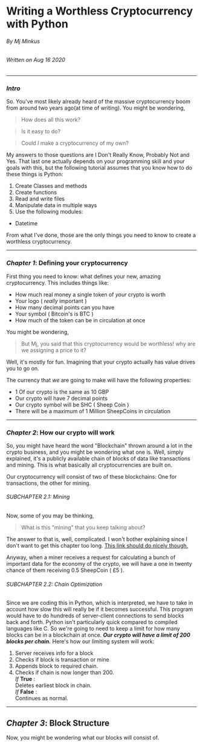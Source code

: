 # Writing a Worthless Cryptocurrency with Python
###### _By Mj Minkus_
###### _Written on Aug 16 2020_
---
### ***Intro***
So. You've most likely already heard of the massive cryptocurrency boom from around two years ago(at time of writing). You might be wondering,
> How does all this work?

> Is it easy to do?

> Could _I_ make a cryptocurrency of my own?

My answers to those questions are I Don't Really Know, Probably Not and Yes. That last one actually depends on your programming skill and your goals with this, but the following tutorial assumes that you know how to do these things is Python:

1. Create Classes and methods
2. Create functions
3. Read and write files
4. Manipulate data in multiple ways
5. Use the following modules:
+ Datetime

From what I've done, those are the only things you need to know to create a worthless cryptocurrency.

---

### *Chapter 1*: **Defining your cryptocurrency**

First thing you need to know: what defines your new, amazing cryptocurrency. This includes things like:
* How much real money a single token of _your_ crypto is worth
* Your logo ( _really_ important )
* How many decimal points can you have
* Your symbol ( Bitcoin's is BTC )
* How much of the token can be in circulation at once

You might be wondering,
>But Mj, you said that this cryptocurrency would be worthless! why are we assigning a price to it?

Well, it's mostly for fun. Imagining that your crypto actually has value drives you to go on.

The currency that _we_ are going to make will have the following properties:
* 1 Of our crypto is the same as 10 GBP  
* Our crypto will have 7 decimal points  
* Our crypto symbol will be SHC ( Sheep Coin )
* There will be a maximum of 1 Million SheepCoins in circulation

---

### *Chapter 2*: **How our crypto will work**

So, you might have heard the word "Blockchain" thrown around a lot in the crypto business, and you might be wondering what one is. Well, simply explained, it's a publicly available chain of blocks of data like transactions and mining. This is what basically all cryptocurrencies are built on.  

Our cryptocurrency will consist of two of these blockchains: One for transactions, the other for mining.

###### _SUBCHAPTER 2.1:_ Mining
Now, some of you may be thinking,
> What is this "mining" that you keep talking about?

The answer to that is, well, complicated. I won't bother explaining since I don't want to get this chapter too long. [This link should do nicely though.](https://www.google.com/url?sa=t&rct=j&q=&esrc=s&source=web&cd=&cad=rja&uact=8&ved=2ahUKEwjMsJ-z0Z_rAhUNQxUIHVzcAjwQFjACegQICxAF&url=https%3A%2F%2Fwww.webopedia.com%2FTERM%2FC%2Fcryptocurrency-mining.html&usg=AOvVaw06xX2QWcZ7gGe6aY-ShSA_)

Anyway, when a miner receives a request for calculating a bunch of important data for the economy of the crypto, we will have a one in twenty chance of them receiving 0.5 SheepCoin ( £5 ).

###### _SUBCHAPTER 2.2:_ Chain Optimization
Since we are coding this in Python, which is interpreted, we have to take in account how slow this will really be if it becomes successful. This program would have to do hundreds of server-client connections to send blocks back and forth. Python isn't particularly quick compared to compiled languages like C. So we're going to need to keep a limit for how many blocks can be in a blockchain at once. **_Our crypto will have a limit of 200 blocks per chain._** Here's how our limiting system will work:
1. Server receives info for a block
2. Checks if block is transaction or mine
3. Appends block to required chain.
4. Checks if chain is now longer than 200.  
_If_ **True** :  
Deletes earliest block in chain.  
_If_ **False** :  
Continues as normal.

---

## *Chapter 3*: **Block Structure**

Now, you might be wondering what our blocks will consist of.
